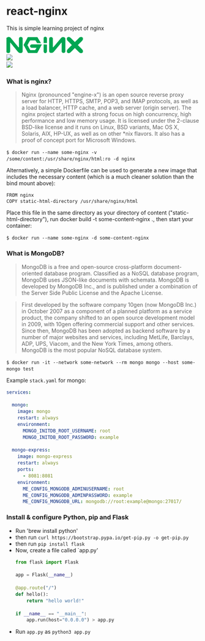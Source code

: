 # react-nginx
This is simple learning project of nginx

<img src="https://raw.githubusercontent.com/docker-library/docs/01c12653951b2fe592c1f93a13b4e289ada0e3a1/nginx/logo.png"/><br />
<img src="https://webassets.mongodb.com/_com_assets/cms/mongodb-logo-rgb-j6w271g1xn.jpg" width="256"> <br />
<img src="https://brew.sh/assets/img/homebrew-256x256.png" height="72">

### What is nginx?
> Nginx (pronounced "engine-x") is an open source reverse proxy server for HTTP, HTTPS, SMTP, POP3, and IMAP protocols, as well as a load balancer, HTTP cache, and a web server (origin server). The nginx project started with a strong focus on high concurrency, high performance and low memory usage. It is licensed under the 2-clause BSD-like license and it runs on Linux, BSD variants, Mac OS X, Solaris, AIX, HP-UX, as well as on other *nix flavors. It also has a proof of concept port for Microsoft Windows.


`$ docker run --name some-nginx -v /some/content:/usr/share/nginx/html:ro -d nginx`

Alternatively, a simple Dockerfile can be used to generate a new image that includes the necessary content (which is a much cleaner solution than the bind mount above):

```docker
FROM nginx
COPY static-html-directory /usr/share/nginx/html
```
Place this file in the same directory as your directory of content ("static-html-directory"), run docker build -t some-content-nginx ., then start your container:

`$ docker run --name some-nginx -d some-content-nginx`


### What is MongoDB?
> MongoDB is a free and open-source cross-platform document-oriented database program. Classified as a NoSQL database program, MongoDB uses JSON-like documents with schemata. MongoDB is developed by MongoDB Inc., and is published under a combination of the Server Side Public License and the Apache License.

> First developed by the software company 10gen (now MongoDB Inc.) in October 2007 as a component of a planned platform as a service product, the company shifted to an open source development model in 2009, with 10gen offering commercial support and other services. Since then, MongoDB has been adopted as backend software by a number of major websites and services, including MetLife, Barclays, ADP, UPS, Viacom, and the New York Times, among others. MongoDB is the most popular NoSQL database system.

`$ docker run -it --network some-network --rm mongo mongo --host some-mongo test`

Example `stack.yaml` for mongo:
```yaml
services:

  mongo:
    image: mongo
    restart: always
    environment:
      MONGO_INITDB_ROOT_USERNAME: root
      MONGO_INITDB_ROOT_PASSWORD: example

  mongo-express:
    image: mongo-express
    restart: always
    ports:
      - 8081:8081
    environment:
      ME_CONFIG_MONGODB_ADMINUSERNAME: root
      ME_CONFIG_MONGODB_ADMINPASSWORD: example
      ME_CONFIG_MONGODB_URL: mongodb://root:example@mongo:27017/
```
### Install & configure Python, pip and Flask
- Run 'brew install python'
- then run `curl https://bootstrap.pypa.io/get-pip.py -o get-pip.py`
- then run `pip install flask`
- Now, create a file called `app.py'
    ```python
    from flask import Flask

    app = Flask(__name__)

    @app.route("/")
    def hello():
        return "hello world!"

    if __name__ == "__main__":
        app.run(host="0.0.0.0") > app.py
    ```
- Run `app.py` as `python3 app.py`






